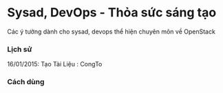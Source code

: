 # Sysad, DevOps - Thỏa sức sáng tạo 
Các ý tưởng dành cho sysad, devops thể hiện chuyên môn về OpenStack

### Lịch sử
16/01/2015: Tạo Tài Liệu : CongTo

### Cách dùng


